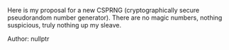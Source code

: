 Here is my proposal for a new CSPRNG (cryptographically secure pseudorandom number generator). There are no magic numbers, nothing suspicious, truly nothing up my sleave.

Author: nullptr

